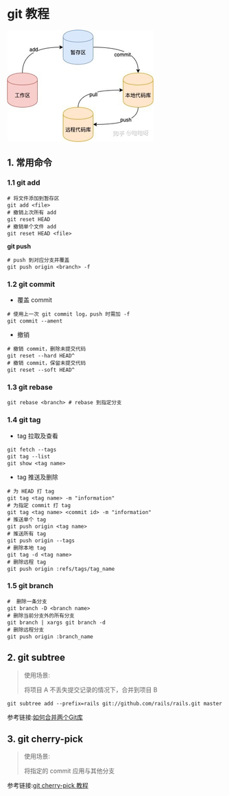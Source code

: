 # git 教程

![git](../Pic/git.jpg)

## 1. 常用命令

### 1.1 git add

```shell
# 将文件添加到暂存区
git add <file>
# 撤销上次所有 add
git reset HEAD
# 撤销单个文件 add
git reset HEAD <file>
```

**git push**

```shell
# push 到对应分支并覆盖 
git push origin <branch> -f
```

### 1.2 git commit

- 覆盖 commit

```shell
# 使用上一次 git commit log，push 时需加 -f
git commit --ament
```

- 撤销

```shell
# 撤销 commit，删除未提交代码
git reset --hard HEAD^
# 撤销 commit，保留未提交代码
git reset --soft HEAD^
```

### 1.3 git rebase

```shell
git rebase <branch> # rebase 到指定分支
```

### 1.4 git tag

- tag 拉取及查看

```shell
git fetch --tags
git tag --list
git show <tag name>
```

- tag 推送及删除

```shell
# 为 HEAD 打 tag
git tag <tag name> -m "information"
# 为指定 commit 打 tag
git tag <tag name> <commit id> -m "information"
# 推送单个 tag
git push origin <tag name>
# 推送所有 tag
git push origin --tags
# 删除本地 tag
git tag -d <tag name>
# 删除远程 tag
git push origin :refs/tags/tag_name
```

### 1.5 git branch

```shell
#  删除一条分支
git branch -D <branch name>
# 删除当前分支外的所有分支
git branch | xargs git branch -d
# 删除远程分支
git push origin :branch_name
```

## 2. git subtree

> 使用场景:
>
> 将项目 A 不丢失提交记录的情况下，合并到项目 B

```shell
git subtree add --prefix=rails git://github.com/rails/rails.git master
```

参考链接:[如何合并两个Git库](https://stackoverflow.com/questions/1425892/how-do-you-merge-two-git-repositories)

## 3. git cherry-pick

> 使用场景:
>
> 将指定的 commit 应用与其他分支

参考链接:[git cherry-pick 教程](https://www.ruanyifeng.com/blog/2020/04/git-cherry-pick.html)
